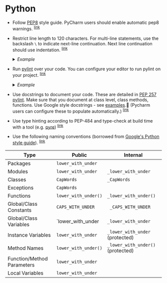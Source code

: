 # Python

- <a name="use-pep8"></a>
  Follow [PEP8](https://pep8.org/) style guide. 
  PyCharm users should enable automatic pep8 warnings.
  <sup>[link](#use-pep8)</sup>

- <a name="multi-line-statements"></a>
  Restrict line length to 120 characters. For multi-line statements, use the backslash `\` to indicate next-line continuation. Next line continuation should use indentation.
    <sup>[link](#multi-line-statements)</sup>
    <details>
    <summary><em>Example</em></summary>

    ```python
    string_variable = "This string variable is " \
                  	  "defined over two lines"
    ```
  </details>

- <a name="run-pylint"></a>
  Run [pylint](https://pylint.readthedocs.io/en/1.9/user_guide/ide-integration.html) over your code.
  You can configure your editor to run pylint on your project.
    <sup>[link](#run-pylint)</sup>
    <details>
    <summary><em>Example</em></summary>

    ```bash
    $ pip install pylint
    
    # run on a python file
    $ pylint my_python_file.py
    
    # run on a python project
    $ pylint my-project/
    ```
  </details>

- <a name="use-docstrings"></a>
  Use docstrings to document your code. These are detailed in [PEP 257](https://www.python.org/dev/peps/pep-0257/) [pylint](https://pylint.readthedocs.io/en/1.9/user_guide/ide-integration.html). Make sure that you document at class level, class methods, functions. Use Google style docstrings - see [examples](https://sphinxcontrib-napoleon.readthedocs.io/en/latest/example_google.html). (Pycharm users can configure these to populate automatically.)
  <sup>[link](#use-docstrings)</sup>

- <a name="use-type-hinting"></a>
  Use type hinting according to PEP-484 and type-check at build time with a tool (e.g. [pyre](https://github.com/facebook/pyre-check))
  <sup>[link](#use-type-hinting)</sup>

- <a name="naming-conventions"></a>
  Use the following naming conventions (borrowed from [Google's Python style guide](https://github.com/google/styleguide/blob/gh-pages/pyguide.md)).
  <sup>[link](#naming-conventions)</sup>

Type | Public | Internal
-- | -- | --
Packages | `lower_with_under` |  
Modules | `lower_with_under` | `_lower_with_under`
Classes | `CapWords` | `_CapWords`
Exceptions | `CapWords` |  
Functions | `lower_with_under()` | `_lower_with_under()`
Global/Class Constants | `CAPS_WITH_UNDER` |` _CAPS_WITH_UNDER`
Global/Class Variables | `lower_with_under | `_lower_with_under`
Instance Variables | `lower_with_under` | `_lower_with_under` (protected)
Method Names | `lower_with_under()` | `_lower_with_under()` (protected)
Function/Method Parameters | `lower_with_under` |  
Local Variables | `lower_with_under`
